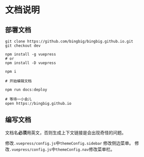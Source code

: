 # 文档说明

## 部署文档
  
```shell
git clone https://github.com/bingbig/bingbig.github.io.git
git checkout dev

npm install -g vuepress
# or
npm install -D vuepress

npm i

# 开始编辑文档

npm run docs:deploy

# 等待一小会儿
open https://bingbig.github.io
```

## 编写文档
文档名**必须**用英文，否则生成上下文链接是会出现奇怪的问题。

修改`.vuepress/config.js`中`themeConfig.sidebar` 修改侧边菜单。
修改`.vuepress/config.js`中`themeConfig.nav`修改菜单栏。